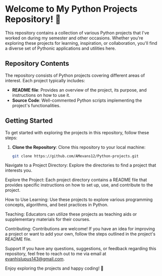 # Welcome to My Python Projects Repository! 🐍

This repository contains a collection of various Python projects that I've worked on during my semester and other occasions. Whether you're exploring these projects for learning, inspiration, or collaboration, you'll find a diverse set of Pythonic applications and utilities here.

## Repository Contents

The repository consists of Python projects covering different areas of interest. Each project typically includes:

- **README file**: Provides an overview of the project, its purpose, and instructions on how to use it.
- **Source Code**: Well-commented Python scripts implementing the project's functionalities.

## Getting Started

To get started with exploring the projects in this repository, follow these steps:

1. **Clone the Repository**: Clone this repository to your local machine:

   ```sh
   git clone https://github.com/AMevans12/Python-projects.git
Navigate to a Project Directory: Explore the directories to find a project that interests you.

Explore the Project: Each project directory contains a README file that provides specific instructions on how to set up, use, and contribute to the project.

How to Use
Learning: Use these projects to explore various programming concepts, algorithms, and best practices in Python.

Teaching: Educators can utilize these projects as teaching aids or supplementary materials for their courses.

Contributing: Contributions are welcome! If you have an idea for improving a project or want to add your own, follow the steps outlined in the project's README file.

Support
If you have any questions, suggestions, or feedback regarding this repository, feel free to reach out to me via email at evanhislupus143@gmail.com.

Enjoy exploring the projects and happy coding! 🚀

